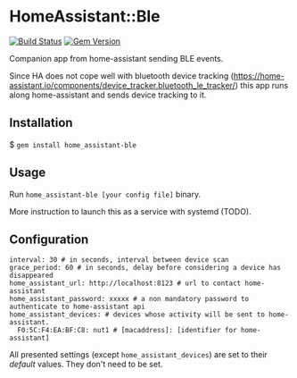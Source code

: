 # HomeAssistant::Ble

[![Build Status](https://travis-ci.org/kamaradclimber/home_assistant-ble.svg?branch=master)](https://travis-ci.org/kamaradclimber/home_assistant-ble)
[![Gem Version](https://badge.fury.io/rb/home_assistant-ble.svg)](https://badge.fury.io/rb/home_assistant-ble)

Companion app from home-assistant sending BLE events.

Since HA does not cope well with bluetooth device tracking (https://home-assistant.io/components/device_tracker.bluetooth_le_tracker/) this app runs along home-assistant and sends device tracking to it.

## Installation


$ `gem install home_assistant-ble`

## Usage

Run `home_assistant-ble [your config file]` binary.

More instruction to launch this as a service with systemd (TODO).

## Configuration

```
interval: 30 # in seconds, interval between device scan
grace_period: 60 # in seconds, delay before considering a device has disappeared
home_assistant_url: http://localhost:8123 # url to contact home-assistant
home_assistant_password: xxxxx # a non mandatory password to authenticate to home-assistant api
home_assistant_devices: # devices whose activity will be sent to home-assistant.
  F0:5C:F4:EA:BF:C8: nut1 # [macaddress]: [identifier for home-assistant]
```

All presented settings (except `home_assistant_devices`) are set to their _default_  values. They don't need to be set.
